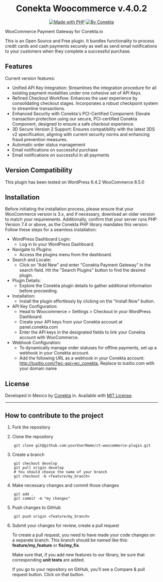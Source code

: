 <div align="center">

# Conekta Woocommerce v.4.0.2
[![Made with PHP](https://img.shields.io/badge/made%20with-php-red.svg?style=for-the-badge&colorA=ED4040&colorB=C12C2D)](http://php.net) 
[![By Conekta](https://img.shields.io/badge/by-conekta-red.svg?style=for-the-badge&colorA=ee6130&colorB=00a4ac)](https://conekta.com)
</div>

WooCommerce Payment Gateway for Conekta.io

This is an Open Source and Free plugin. It bundles functionality to process credit cards and cash payments securely as well as send email notifications to your customers when they complete a successful purchase.


Features
--------
Current version features:

* Unified API Key Integration: Streamlines the integration procedure for all existing payment modalities under one cohesive set of API Keys.
* Refined Checkout Workflow: Enhances the user experience by consolidating checkout stages. Incorporates a robust checkpoint system to streamline transactions.
* Enhanced Security with Conekta's PCI-Certified Component: Elevate transaction protection using our secure, PCI-certified Conekta Component, designed to ensure a safe checkout experience.
* 3D Secure Version 2 Support: Ensures compatibility with the latest 3DS v2 specification, aligning with current security norms and enhancing fraud prevention measures.
* Automatic order status management
* Email notifications on successful purchase
* Email notifications on successful in all payments

Version Compatibility
---------------------
This plugin has been tested on WordPress 6.4.2  WooCommerce 8.5.0

Installation
-----------
Before initiating the installation process, please ensure that your WooCommerce version is 3.x, and if necessary, download an older version to match your requirements. Additionally, confirm that your server runs PHP Version 7.4 or above, as the Conekta PHP library mandates this version.
Follow these steps for a seamless installation:
* WordPress Dashboard Login:
   * Log in to your WordPress Dashboard.
* Navigate to Plugins:
  * Access the plugins menu from the dashboard.
* Search and Locate:
  * Click on "Add New" and enter "Conekta Payment Gateway" in the search field. Hit the "Search Plugins" button to find the desired plugin.
* Plugin Details:
  * Explore the Conekta plugin details to gather additional information before proceeding.
* Installation:
  * Install the plugin effortlessly by clicking on the "Install Now" button.
* API Key Configuration:
  * Head to Woocommerce > Settings > Checkout in your WordPress Dashboard.
  * Create your API keys from your Conekta account at panel.conekta.com
  * Enter the API keys in the designated fields to link your Conekta account with WooCommerce.
* Webhook Configuration:
  * To dynamically manage order statuses for offline payments, set up a webhook in your Conekta account.
  * Add the following URL as a webhook in your Conekta account: http://tusitio.com/?wc-api=wc_conekta, Replace to tusitio.com with your domain name

## License

Developed in Mexico by [Conekta](https://www.conekta.com) in. Available with [MIT License](LICENSE).

***

## How to contribute to the project

1. Fork the repository
 
2. Clone the repository
```
    git clone git@github.com:yourUserName/ct-woocommerce-plugin.git
```
3. Create a branch
```
    git checkout develop
    git pull origin develop
    # You should choose the name of your branch
    git checkout -b <feature/my_branch>
```    
4. Make necessary changes and commit those changes
```
    git add .
    git commit -m "my changes"
```
5. Push changes to GitHub
```
    git push origin <feature/my_branch>
```
6. Submit your changes for review, create a pull request

   To create a pull request, you need to have made your code changes on a separate branch. This branch should be named like this: **feature/my_feature** or **fix/my_fix**.

   Make sure that, if you add new features to our library, be sure that corresponding **unit tests** are added.

   If you go to your repository on GitHub, you’ll see a Compare & pull request button. Click on that button.
